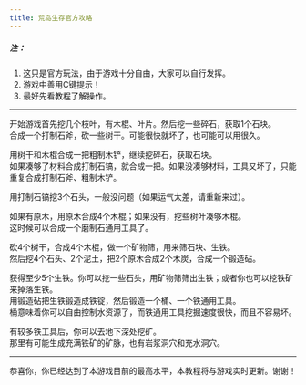 ```yaml
---
title: 荒岛生存官方攻略
---
```


##### 注：

1. 这只是官方玩法，由于游戏十分自由，大家可以自行发挥。
1. 游戏中善用C键提示！
1. 最好先看教程了解操作。

------

开始游戏首先挖几个枝叶，有木棍、叶片。然后挖一些碎石，获取1个石块。  
合成一个打制石斧，砍一些树干。可能很快就坏了，也可能可以用很久。

用树干和木棍合成一把粗制木铲，继续挖碎石，获取石块。  
如果凑够了材料合成打制石镐，就合成一把。如果没凑够材料，工具又坏了，只能重复合成打制石斧、粗制木铲。

用打制石镐挖3个石头，一般没问题（如果运气太差，请重新来过）。

如果有原木，用原木合成4个木棍；如果没有，挖些树叶凑够木棍。  
这时候可以合成一个磨制石通用工具了。

砍4个树干，合成4个木棍，做一个矿物筛，用来筛石块、生铁。  
然后挖4个石头、2个泥土，把2个原木合成2个木炭，合成一个锻造砧。

获得至少5个生铁。你可以挖一些石头，用矿物筛筛出生铁；或者你也可以挖铁矿来掉落生铁。  
用锻造砧把生铁锻造成铁锭，然后锻造一个桶、一个铁通用工具。  
桶意味着你可以自由控制水资源了，而铁通用工具挖掘速度很快，而且不容易坏。

有较多铁工具后，你可以去地下深处挖矿。  
那里有可能生成充满铁矿的矿脉，也有岩浆洞穴和充水洞穴。

------

恭喜你，你已经达到了本游戏目前的最高水平，本教程将与游戏实时更新。谢谢！